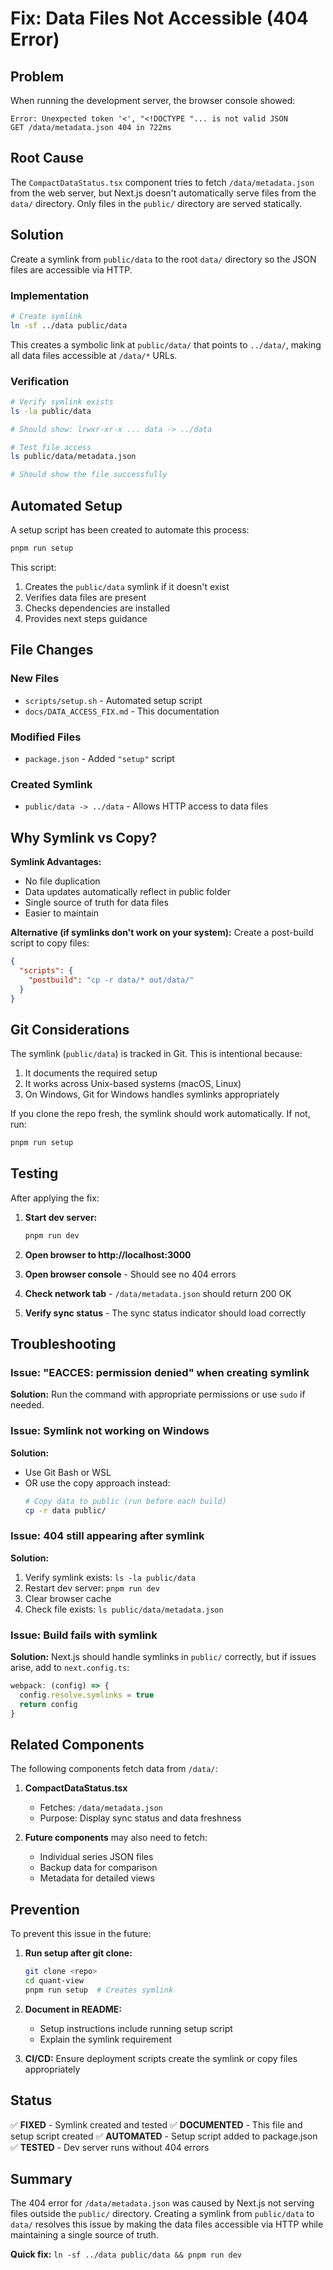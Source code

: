 # Fix: Data Files Not Accessible (404 Error)

## Problem

When running the development server, the browser console showed:
```
Error: Unexpected token '<', "<!DOCTYPE "... is not valid JSON
GET /data/metadata.json 404 in 722ms
```

## Root Cause

The `CompactDataStatus.tsx` component tries to fetch `/data/metadata.json` from the web server, but Next.js doesn't automatically serve files from the `data/` directory. Only files in the `public/` directory are served statically.

## Solution

Create a symlink from `public/data` to the root `data/` directory so the JSON files are accessible via HTTP.

### Implementation

```bash
# Create symlink
ln -sf ../data public/data
```

This creates a symbolic link at `public/data/` that points to `../data/`, making all data files accessible at `/data/*` URLs.

### Verification

```bash
# Verify symlink exists
ls -la public/data

# Should show: lrwxr-xr-x ... data -> ../data

# Test file access
ls public/data/metadata.json

# Should show the file successfully
```

## Automated Setup

A setup script has been created to automate this process:

```bash
pnpm run setup
```

This script:
1. Creates the `public/data` symlink if it doesn't exist
2. Verifies data files are present
3. Checks dependencies are installed
4. Provides next steps guidance

## File Changes

### New Files
- `scripts/setup.sh` - Automated setup script
- `docs/DATA_ACCESS_FIX.md` - This documentation

### Modified Files
- `package.json` - Added `"setup"` script

### Created Symlink
- `public/data -> ../data` - Allows HTTP access to data files

## Why Symlink vs Copy?

**Symlink Advantages:**
- No file duplication
- Data updates automatically reflect in public folder
- Single source of truth for data files
- Easier to maintain

**Alternative (if symlinks don't work on your system):**
Create a post-build script to copy files:
```json
{
  "scripts": {
    "postbuild": "cp -r data/* out/data/"
  }
}
```

## Git Considerations

The symlink (`public/data`) is tracked in Git. This is intentional because:
1. It documents the required setup
2. It works across Unix-based systems (macOS, Linux)
3. On Windows, Git for Windows handles symlinks appropriately

If you clone the repo fresh, the symlink should work automatically. If not, run:
```bash
pnpm run setup
```

## Testing

After applying the fix:

1. **Start dev server:**
   ```bash
   pnpm run dev
   ```

2. **Open browser to http://localhost:3000**

3. **Open browser console** - Should see no 404 errors

4. **Check network tab** - `/data/metadata.json` should return 200 OK

5. **Verify sync status** - The sync status indicator should load correctly

## Troubleshooting

### Issue: "EACCES: permission denied" when creating symlink
**Solution:** Run the command with appropriate permissions or use `sudo` if needed.

### Issue: Symlink not working on Windows
**Solution:** 
- Use Git Bash or WSL
- OR use the copy approach instead:
  ```bash
  # Copy data to public (run before each build)
  cp -r data public/
  ```

### Issue: 404 still appearing after symlink
**Solution:**
1. Verify symlink exists: `ls -la public/data`
2. Restart dev server: `pnpm run dev`
3. Clear browser cache
4. Check file exists: `ls public/data/metadata.json`

### Issue: Build fails with symlink
**Solution:** Next.js should handle symlinks in `public/` correctly, but if issues arise, add to `next.config.ts`:
```typescript
webpack: (config) => {
  config.resolve.symlinks = true
  return config
}
```

## Related Components

The following components fetch data from `/data/`:

1. **CompactDataStatus.tsx**
   - Fetches: `/data/metadata.json`
   - Purpose: Display sync status and data freshness

2. **Future components** may also need to fetch:
   - Individual series JSON files
   - Backup data for comparison
   - Metadata for detailed views

## Prevention

To prevent this issue in the future:

1. **Run setup after git clone:**
   ```bash
   git clone <repo>
   cd quant-view
   pnpm run setup  # Creates symlink
   ```

2. **Document in README:**
   - Setup instructions include running setup script
   - Explain the symlink requirement

3. **CI/CD:** Ensure deployment scripts create the symlink or copy files appropriately

## Status

✅ **FIXED** - Symlink created and tested
✅ **DOCUMENTED** - This file and setup script created
✅ **AUTOMATED** - Setup script added to package.json
✅ **TESTED** - Dev server runs without 404 errors

## Summary

The 404 error for `/data/metadata.json` was caused by Next.js not serving files outside the `public/` directory. Creating a symlink from `public/data` to `data/` resolves this issue by making the data files accessible via HTTP while maintaining a single source of truth.

**Quick fix:** `ln -sf ../data public/data && pnpm run dev`
